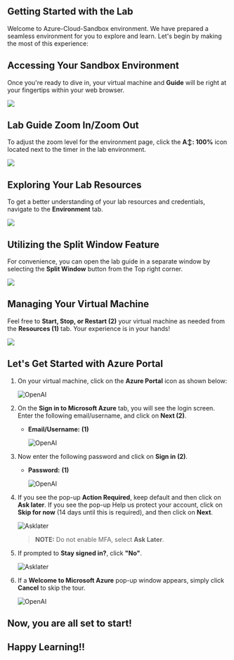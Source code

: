## Getting Started with the Lab

Welcome to Azure-Cloud-Sandbox environment. We have prepared a seamless environment for you to explore and learn. Let's begin by making the most of this experience:

## Accessing Your Sandbox Environment

Once you're ready to dive in, your virtual machine and **Guide** will be right at your fingertips within your web browser.

![](media/guide-01.jpg)

## Lab Guide Zoom In/Zoom Out
 
To adjust the zoom level for the environment page, click the **A↕: 100%** icon located next to the timer in the lab environment.

![](media/gmc2.png)

## Exploring Your Lab Resources
 
To get a better understanding of your lab resources and credentials, navigate to the **Environment** tab.
 
![](media/gmc3.png)

## Utilizing the Split Window Feature
 
For convenience, you can open the lab guide in a separate window by selecting the **Split Window** button from the Top right corner.
 
![](media/gmc4.png)

## Managing Your Virtual Machine
 
Feel free to **Start, Stop, or Restart (2)** your virtual machine as needed from the **Resources (1)** tab. Your experience is in your hands!
 
![](media/gmc5.png)

## Let's Get Started with Azure Portal
 
1. On your virtual machine, click on the **Azure Portal** icon as shown below:
 
     ![OpenAI](media/sc900-image(1).png)

1. On the **Sign in to Microsoft Azure** tab, you will see the login screen. Enter the following email/username, and click on **Next (2)**. 

   * **Email/Username:** <inject key="AzureAdUserEmail"></inject> **(1)**
   
      ![OpenAI](media/signin.png)
     
1. Now enter the following password and click on **Sign in (2)**.
   
   * **Password:** <inject key="AzureAdUserPassword"></inject> **(1)**
   
      ![OpenAI](media/pass.png)

1. If you see the pop-up **Action Required**, keep default and then click on **Ask later**. If you see the pop-up Help us protect your account, click on **Skip for now** (14 days until this is required), and then click on **Next**.

   ![Asklater](media/asklater.png)

   >**NOTE:** Do not enable MFA, select **Ask Later**.
     
1. If prompted to **Stay signed in?**, click **"No"**.
 
   ![Asklater](media/stay.png)

1. If a **Welcome to Microsoft Azure** pop-up window appears, simply click **Cancel** to skip the tour.

    ![OpenAI](media/03.png)

## Now, you are all set to start!

## Happy Learning!!
